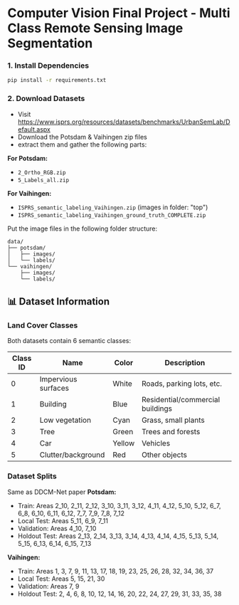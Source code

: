 # Computer Vision Final Project - Multi Class Remote Sensing Image Segmentation

### 1. Install Dependencies

```bash
pip install -r requirements.txt
```

### 2. Download Datasets
- Visit https://www.isprs.org/resources/datasets/benchmarks/UrbanSemLab/Default.aspx
- Download the Potsdam & Vaihingen zip files
- extract them and gather the following parts:

**For Potsdam:**
- `2_Ortho_RGB.zip` 
- `5_Labels_all.zip`

**For Vaihingen:**
- `ISPRS_semantic_labeling_Vaihingen.zip` (images in folder: "top")
- `ISPRS_semantic_labeling_Vaihingen_ground_truth_COMPLETE.zip`

Put the image files in the following folder structure:
```
data/
├── potsdam/
│   ├── images/
│   └── labels/
└── vaihingen/
    ├── images/
    └── labels/
```

## 📊 Dataset Information

### Land Cover Classes

Both datasets contain 6 semantic classes:

| Class ID | Name | Color | Description |
|----------|------|-------|-------------|
| 0 | Impervious surfaces | White | Roads, parking lots, etc. |
| 1 | Building | Blue | Residential/commercial buildings |
| 2 | Low vegetation | Cyan | Grass, small plants |
| 3 | Tree | Green | Trees and forests |
| 4 | Car | Yellow | Vehicles |
| 5 | Clutter/background | Red | Other objects |

### Dataset Splits
Same as DDCM-Net paper
**Potsdam:**
- Train: Areas 2_10, 2_11, 2_12, 3_10, 3_11, 3_12, 4_11, 4_12, 5_10, 5_12, 6_7, 6_8, 6_10, 6_11, 6_12, 7_7, 7_9, 7_8, 7_12
- Local Test: Areas 5_11, 6_9, 7_11
- Validation: Areas 4_10, 7_10
- Holdout Test: Areas 2_13, 2_14, 3_13, 3_14, 4_13, 4_14, 4_15, 5_13, 5_14, 5_15, 6_13, 6_14, 6_15, 7_13

**Vaihingen:**
- Train: Areas 1, 3, 7, 9, 11, 13, 17, 18, 19, 23, 25, 26, 28, 32, 34, 36, 37
- Local Test: Areas 5, 15, 21, 30
- Validation: Areas 7, 9
- Holdout Test: 2, 4, 6, 8, 10, 12, 14, 16, 20, 22, 24, 27, 29, 31, 33, 35, 38